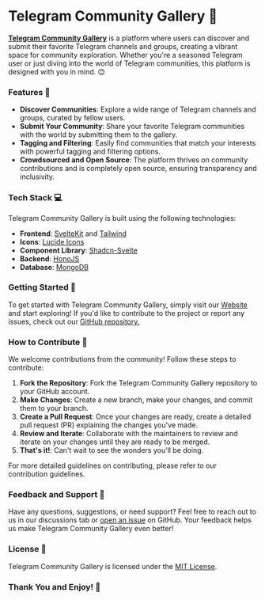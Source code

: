 # Telegram Community Gallery 🌟
**[Telegram Community Gallery](https://telegram.dagmawi.dev)** is a platform where users can discover and submit their favorite Telegram channels and groups, creating a vibrant space for community exploration. Whether you're a seasoned Telegram user or just diving into the world of Telegram communities, this platform is designed with you in mind. 😊


### Features 🎉
- **Discover Communities**: Explore a wide range of Telegram channels and groups, curated by fellow users.
- **Submit Your Community**: Share your favorite Telegram communities with the world by submitting them to the gallery.
- **Tagging and Filtering**: Easily find communities that match your interests with powerful tagging and filtering options.
- **Crowdsourced and Open Source**: The platform thrives on community contributions and is completely open source, ensuring transparency and inclusivity.

### Tech Stack 💻
Telegram Community Gallery is built using the following technologies:

- **Frontend**: [SvelteKit](https://kit.svelte.dev/) and [Tailwind](https://tailwindcss.com/)
- **Icons**: [Lucide Icons](https://lucide.dev/)
- **Component Library**: [Shadcn-Svelte](https://www.shadcn-svelte.com/)
- **Backend**: [HonoJS](https://hono.dev/) 
- **Database**: [MongoDB](https://www.mongodb.com/)

### Getting Started 🚀
To get started with Telegram Community Gallery, simply visit our [Website](https://telegram.dagmawi.dev) and start exploring! If you'd like to contribute to the project or report any issues, check out our [GitHub repository.](https://github.com/dagmawibabi/TelegramCommunityGallery)

### How to Contribute 🤝
We welcome contributions from the community! Follow these steps to contribute:

1. **Fork the Repository**: Fork the Telegram Community Gallery repository to your GitHub account.
2. **Make Changes**: Create a new branch, make your changes, and commit them to your branch.
3. **Create a Pull Request**: Once your changes are ready, create a detailed pull request (PR) explaining the changes you've made.
4. **Review and Iterate**: Collaborate with the maintainers to review and iterate on your changes until they are ready to be merged.
5. **That's it!**: Can't wait to see the wonders you'll be doing.

For more detailed guidelines on contributing, please refer to our contribution guidelines.

### Feedback and Support 💌
Have any questions, suggestions, or need support? Feel free to reach out to us in our discussions tab or [open an issue](https://github.com/dagmawibabi/TelegramCommunityGallery/issues) on GitHub. Your feedback helps us make Telegram Community Gallery even better!

### License 📝
Telegram Community Gallery is licensed under the [MIT License](https://github.com/dagmawibabi/TelegramCommunityGallery?tab=MIT-1-ov-file).

### Thank You and Enjoy! 🥰
